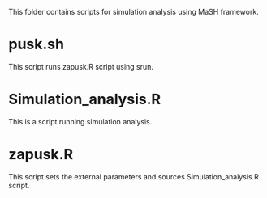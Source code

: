 This folder contains scripts for simulation analysis using MaSH framework.

# pusk.sh
This script runs zapusk.R script using srun.

# Simulation_analysis.R
This is a script running simulation analysis.

# zapusk.R
This script sets the external parameters and sources Simulation_analysis.R script.
